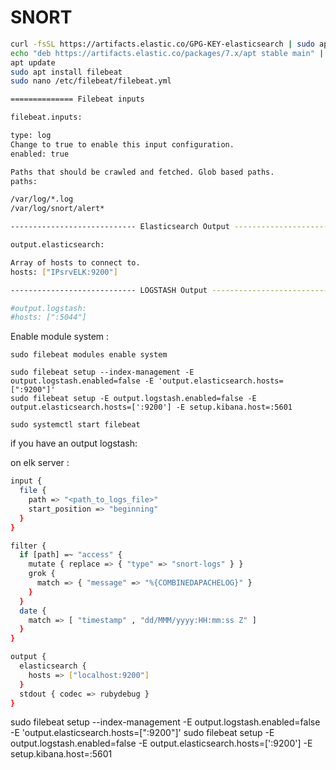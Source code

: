 # SNORT
```bash
curl -fsSL https://artifacts.elastic.co/GPG-KEY-elasticsearch | sudo apt-key add -
echo "deb https://artifacts.elastic.co/packages/7.x/apt stable main" | sudo tee -a /etc/apt/sources.list.d/elastic-7.x.list
apt update
sudo apt install filebeat
sudo nano /etc/filebeat/filebeat.yml
```
```bash
============== Filebeat inputs 

filebeat.inputs:

type: log
Change to true to enable this input configuration.
enabled: true

Paths that should be crawled and fetched. Glob based paths.
paths:

/var/log/*.log
/var/log/snort/alert* 

---------------------------- Elasticsearch Output ----------------------------

output.elasticsearch:

Array of hosts to connect to.
hosts: ["IPsrvELK:9200"]

---------------------------- LOGSTASH Output ---------------------------- 

#output.logstash: 
#hosts: [":5044"]
```

Enable module system : 
```
sudo filebeat modules enable system

sudo filebeat setup --index-management -E output.logstash.enabled=false -E 'output.elasticsearch.hosts=[":9200"]' 
sudo filebeat setup -E output.logstash.enabled=false -E output.elasticsearch.hosts=[':9200'] -E setup.kibana.host=:5601

sudo systemctl start filebeat
```


if you have an output logstash:

on elk server : 
```bash
input {
  file {
    path => "<path_to_logs_file>"
    start_position => "beginning"
  }
}

filter {
  if [path] =~ "access" {
    mutate { replace => { "type" => "snort-logs" } }
    grok {
      match => { "message" => "%{COMBINEDAPACHELOG}" }
    }
  }
  date {
    match => [ "timestamp" , "dd/MMM/yyyy:HH:mm:ss Z" ]
  }
}

output {
  elasticsearch {
    hosts => ["localhost:9200"]
  }
  stdout { codec => rubydebug }
}

```






sudo filebeat setup --index-management -E output.logstash.enabled=false -E 'output.elasticsearch.hosts=["<elastic-server-ip>:9200"]'
sudo filebeat setup -E output.logstash.enabled=false -E output.elasticsearch.hosts=['<elastic-server-ip>:9200'] -E setup.kibana.host=<elastic-server-ip>:5601
